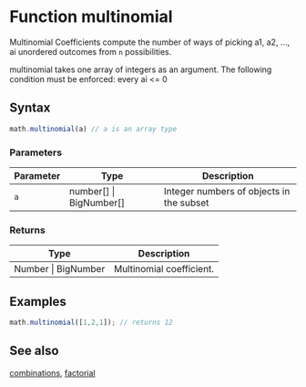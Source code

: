 # Function multinomial

Multinomial Coefficients compute the number of ways of picking a1, a2, ..., ai unordered outcomes from `n` possibilities.

multinomial takes one array of integers as an argument.
The following condition must be enforced: every ai <= 0


## Syntax

```js
math.multinomial(a) // a is an array type
```

### Parameters

Parameter | Type | Description
--------- | ---- | -----------
`a` | number[] &#124; BigNumber[] | Integer numbers of objects in the subset

### Returns

Type | Description
---- | -----------
Number &#124; BigNumber | Multinomial coefficient.


## Examples

```js
math.multinomial([1,2,1]); // returns 12
```


## See also

[combinations](combinations.md),
[factorial](factorial.md)


<!-- Note: This file is automatically generated from source code comments. Changes made in this file will be overridden. -->
